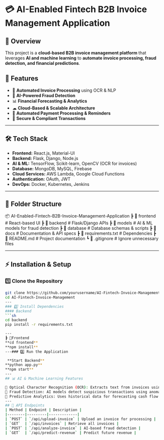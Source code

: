 # 💳 AI-Enabled Fintech B2B Invoice Management Application

## 📌 Overview
This project is a **cloud-based B2B invoice management platform** that leverages **AI and machine learning** to **automate invoice processing, fraud detection, and financial predictions**.

## 🚀 Features
- 📑 **Automated Invoice Processing** using OCR & NLP  
- 🤖 **AI-Powered Fraud Detection**  
- 📊 **Financial Forecasting & Analytics**  
- ☁ **Cloud-Based & Scalable Architecture**  
- 🔄 **Automated Payment Processing & Reminders**  
- 🔐 **Secure & Compliant Transactions**  

---

## 🛠️ Tech Stack
- **Frontend:** React.js, Material-UI  
- **Backend:** Flask, Django, Node.js  
- **AI & ML:** TensorFlow, Scikit-learn, OpenCV (OCR for invoices)  
- **Database:** MongoDB, MySQL, Firebase  
- **Cloud Services:** AWS Lambda, Google Cloud Functions  
- **Authentication:** OAuth, JWT  
- **DevOps:** Docker, Kubernetes, Jenkins  

---

## 📂 Folder Structure
📦 AI-Enabled-Fintech-B2B-Invoice-Management-Application ┣ 📂 frontend # React-based UI
┣ 📂 backend # Flask/Django APIs
┣ 📂 models # AI & ML models for fraud detection
┣ 📂 database # Database schemas & scripts
┣ 📂 docs # Documentation & API specs
┣ 📜 requirements.txt # Dependencies
┣ 📜 README.md # Project documentation
┗ 📜 .gitignore # Ignore unnecessary files

---

## ⚡ Installation & Setup
### 1️⃣ Clone the Repository
```sh
git clone https://github.com/yourusername/AI-Fintech-Invoice-Management.git
cd AI-Fintech-Invoice-Management
---
### 2️⃣ Install Dependencies
#### Backend
```sh
cd backend
pip install -r requirements.txt

---
┣ 📂Frontend
**cd frontend**
**npm install**
---### 3️⃣ Run the Application

 **Start Backend**
**python app.py**
**npm start**
---
## 📊 AI & Machine Learning Features

🔹 Optical Character Recognition (OCR): Extracts text from invoices using OpenCV & Tesseract
🔹 Fraud Detection: AI models detect suspicious transactions using anomaly detection
🔹 Predictive Analytics: Uses historical data for forecasting cash flow & revenue
---
## 🔗 API Endpoints
| Method | Endpoint | Description |
|--------|---------|-------------|
| `POST` | `/api/upload-invoice` | Upload an invoice for processing |
| `GET`  | `/api/invoices` | Retrieve all invoices |
| `POST` | `/api/analyze-invoice` | AI-based fraud detection |
| `GET`  | `/api/predict-revenue` | Predict future revenue |




